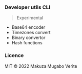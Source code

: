 ### Developer utils CLI

> Experimental

- Base64 encoder
- Timezones convert
- Binary convertor 
- Hash functions 


### Licence

MIT &copy; 2022 Makuza Mugabo Verite  
